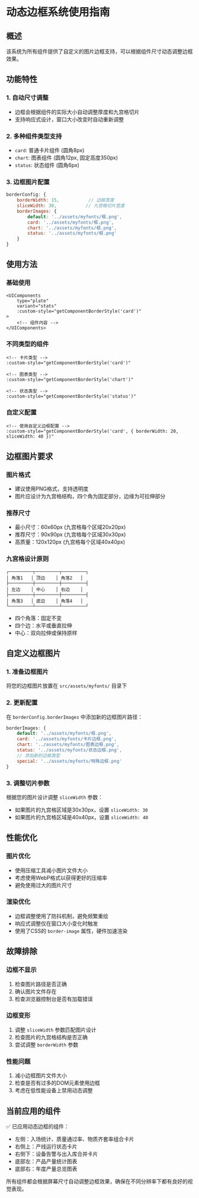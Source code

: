 # 动态边框系统使用指南

## 概述
该系统为所有组件提供了自定义的图片边框支持，可以根据组件尺寸动态调整边框效果。

## 功能特性

### 1. 自动尺寸调整
- 边框会根据组件的实际大小自动调整厚度和九宫格切片
- 支持响应式设计，窗口大小改变时自动重新调整

### 2. 多种组件类型支持
- `card`: 普通卡片组件 (圆角8px)
- `chart`: 图表组件 (圆角12px, 固定高度350px)
- `status`: 状态组件 (圆角6px)

### 3. 边框图片配置
```javascript
borderConfig: {
    borderWidth: 15,           // 边框宽度
    sliceWidth: 30,           // 九宫格切片宽度  
    borderImages: {
        default: '../assets/myfonts/框.png',
        card: '../assets/myfonts/框.png',
        chart: '../assets/myfonts/框.png', 
        status: '../assets/myfonts/框.png'
    }
}
```

## 使用方法

### 基础使用
```vue
<UIComponents 
    type="plate" 
    variant="stats"
    :custom-style="getComponentBorderStyle('card')"
>
    <!-- 组件内容 -->
</UIComponents>
```

### 不同类型的组件
```vue
<!-- 卡片类型 -->
:custom-style="getComponentBorderStyle('card')"

<!-- 图表类型 -->
:custom-style="getComponentBorderStyle('chart')"

<!-- 状态类型 -->
:custom-style="getComponentBorderStyle('status')"
```

### 自定义配置
```vue
<!-- 使用自定义边框配置 -->
:custom-style="getComponentBorderStyle('card', { borderWidth: 20, sliceWidth: 40 })"
```

## 边框图片要求

### 图片格式
- 建议使用PNG格式，支持透明度
- 图片应设计为九宫格结构，四个角为固定部分，边缘为可拉伸部分

### 推荐尺寸
- 最小尺寸：60x60px (九宫格每个区域20x20px)
- 推荐尺寸：90x90px (九宫格每个区域30x30px)
- 高质量：120x120px (九宫格每个区域40x40px)

### 九宫格设计原则
```
┌─────────┬─────────┬─────────┐
│ 角落1   │ 顶边    │ 角落2   │
├─────────┼─────────┼─────────┤
│ 左边    │ 中心    │ 右边    │
├─────────┼─────────┼─────────┤
│ 角落3   │ 底边    │ 角落4   │
└─────────┴─────────┴─────────┘
```
- 四个角落：固定不变
- 四个边：水平或垂直拉伸
- 中心：双向拉伸或保持原样

## 自定义边框图片

### 1. 准备边框图片
将您的边框图片放置在 `src/assets/myfonts/` 目录下

### 2. 更新配置
在 `borderConfig.borderImages` 中添加新的边框图片路径：
```javascript
borderImages: {
    default: '../assets/myfonts/框.png',
    card: '../assets/myfonts/卡片边框.png',
    chart: '../assets/myfonts/图表边框.png',
    status: '../assets/myfonts/状态边框.png',
    // 添加新的边框类型
    special: '../assets/myfonts/特殊边框.png'
}
```

### 3. 调整切片参数
根据您的图片设计调整 `sliceWidth` 参数：
- 如果图片的九宫格区域是30x30px，设置 `sliceWidth: 30`
- 如果图片的九宫格区域是40x40px，设置 `sliceWidth: 40`

## 性能优化

### 图片优化
- 使用压缩工具减小图片文件大小
- 考虑使用WebP格式以获得更好的压缩率
- 避免使用过大的图片尺寸

### 渲染优化
- 边框调整使用了防抖机制，避免频繁重绘
- 响应式调整仅在窗口大小变化时触发
- 使用了CSS的 `border-image` 属性，硬件加速渲染

## 故障排除

### 边框不显示
1. 检查图片路径是否正确
2. 确认图片文件存在
3. 检查浏览器控制台是否有加载错误

### 边框变形
1. 调整 `sliceWidth` 参数匹配图片设计
2. 检查图片的九宫格结构是否正确
3. 尝试调整 `borderWidth` 参数

### 性能问题
1. 减小边框图片文件大小
2. 检查是否有过多的DOM元素使用边框
3. 考虑在低性能设备上禁用动态调整

## 当前应用的组件

✅ 已应用动态边框的组件：
- 左侧：入场统计、质量通过率、物质齐套率组合卡片
- 右侧上：产线运行状态卡片
- 右侧下：设备告警与出入库合并卡片
- 底部左：产品产量统计图表
- 底部右：年度产量总览图表

所有组件都会根据屏幕尺寸自动调整边框效果，确保在不同分辨率下都有良好的视觉表现。
